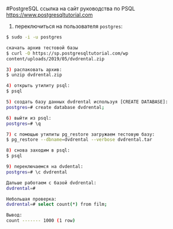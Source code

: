 #PostgreSQL 
ссылка на сайт руководства по PSQL https://www.postgresqltutorial.com

1) переключиться на пользователя `postgres`:
```bash
$ sudo -i -u postgres

скачать архив тестовой базы
$ curl -O https://sp.postgresqltutorial.com/wp
content/uploads/2019/05/dvdrental.zip

3) распаковать архив:
$ unzip dvdrental.zip

4) открыть утилиту psql:
$ psql

5) создать базу данных dvdrental используя [CREATE DATABASE]:
postgres=# create database dvdrental;

6) выйти из psql:
postgres=# \q

7) с помощью утилиты pg_restore загружаем тестовую базу:
$ pg_restore --dbname=dvdrental --verbose dvdrental.tar

8) снова заходим в psql:
$ psql

9) переключаемся на dvdental:
postgres=# \c dvdrental

Дальше работаем с базой dvdrental:
dvdrental=#

Небольшая проверка:
dvdrental=# select count(*) from film;

Вывод:
count ------- 1000 (1 row)

```
